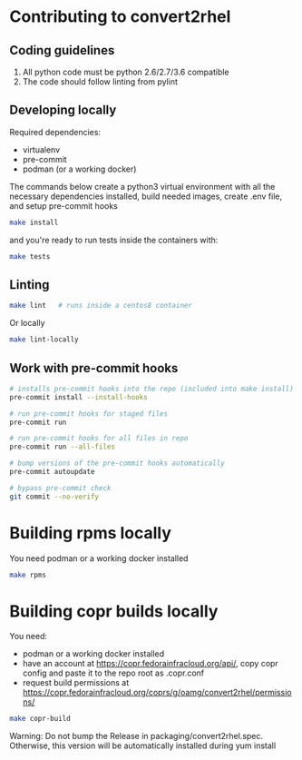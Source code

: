 # Contributing to convert2rhel

## Coding guidelines
1. All python code must be python 2.6/2.7/3.6 compatible
1. The code should follow linting from pylint

## Developing locally

Required dependencies:
- virtualenv
- pre-commit
- podman (or a working docker)

The commands below create a python3 virtual environment with all the necessary dependencies installed,
build needed images,
create .env file, and
setup pre-commit hooks
```bash
make install
```

and you're ready to run tests inside the containers with:
```bash
make tests
```

## Linting

```bash
make lint   # runs inside a centos8 container
```
Or locally
```bash
make lint-locally
```

## Work with pre-commit hooks

```bash
# installs pre-commit hooks into the repo (included into make install)
pre-commit install --install-hooks

# run pre-commit hooks for staged files
pre-commit run

# run pre-commit hooks for all files in repo
pre-commit run --all-files

# bump versions of the pre-commit hooks automatically
pre-commit autoupdate

# bypass pre-commit check
git commit --no-verify
```

# Building rpms locally

You need podman or a working docker installed

```bash
make rpms
```

# Building copr builds locally

You need:
- podman or a working docker installed
- have an account at https://copr.fedorainfracloud.org/api/, copy copr config
  and paste it to the repo root as .copr.conf
- request build permissions at https://copr.fedorainfracloud.org/coprs/g/oamg/convert2rhel/permissions/

```bash
make copr-build
```

Warning: Do not bump the Release in packaging/convert2rhel.spec.
Otherwise, this version will be automatically installed during yum install
